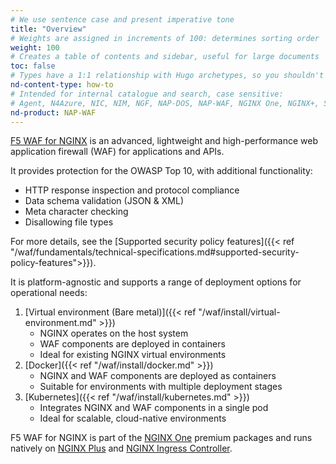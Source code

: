 ```yaml
---
# We use sentence case and present imperative tone
title: "Overview"
# Weights are assigned in increments of 100: determines sorting order
weight: 100
# Creates a table of contents and sidebar, useful for large documents
toc: false
# Types have a 1:1 relationship with Hugo archetypes, so you shouldn't need to change this
nd-content-type: how-to
# Intended for internal catalogue and search, case sensitive:
# Agent, N4Azure, NIC, NIM, NGF, NAP-DOS, NAP-WAF, NGINX One, NGINX+, Solutions, Unit
nd-product: NAP-WAF
---
```


[F5 WAF for NGINX](https://www.f5.com/products/nginx/nginx-app-protect) is an advanced, lightweight and high-performance web application firewall (WAF) for applications and APIs. 

It provides protection for the OWASP Top 10, with additional functionality:

- HTTP response inspection and protocol compliance
- Data schema validation (JSON & XML)
- Meta character checking
- Disallowing file types

For more details, see the [Supported security policy features]({{< ref "/waf/fundamentals/technical-specifications.md#supported-security-policy-features">}}).

It is platform-agnostic and supports a range of deployment options for operational needs:

1. [Virtual environment (Bare metal)]({{< ref "/waf/install/virtual-environment.md" >}})
    - NGINX operates on the host system
    - WAF components are deployed in containers
    - Ideal for existing NGINX virtual environments
1. [Docker]({{< ref "/waf/install/docker.md" >}})
    - NGINX and WAF components are deployed as containers
    - Suitable for environments with multiple deployment stages
1. [Kubernetes]({{< ref "/waf/install/kubernetes.md" >}})
    - Integrates NGINX and WAF components in a single pod
    - Ideal for scalable, cloud-native environments

F5 WAF for NGINX is part of the [NGINX One](https://www.f5.com/products/nginx/one) premium packages and runs natively on [NGINX Plus](https://www.f5.com/products/nginx/nginx-plus) and [NGINX Ingress Controller](https://www.f5.com/products/nginx/nginx-ingress-controller). 
